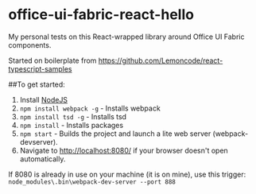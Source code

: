 # office-ui-fabric-react-hello

My personal tests on this React-wrapped library around Office UI Fabric components.

Started on boilerplate from https://github.com/Lemoncode/react-typescript-samples

##To get started:  
1. Install [NodeJS](http://www.nodejs.org)  
2. `npm install webpack -g` - Installs webpack
3. `npm install tsd -g` - Installs tsd
6. `npm install` - Installs packages
7. `npm start` - Builds the project and launch a lite web server (webpack-devserver).
8. Navigate to [http://localhost:8080/](http://localhost:8080/) if your browser doesn't open automatically.

If 8080 is already in use on your machine (it is on mine), use this trigger:
`node_modules\.bin\webpack-dev-server --port 888`
